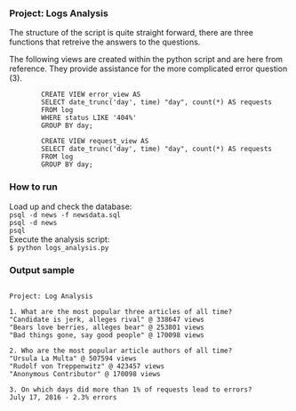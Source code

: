 ### Project: Logs Analysis

The structure of the script is quite straight forward, there are three functions that retreive the answers to the questions.  

The following views are created within the python script and are here from reference. They provide assistance for the more complicated error question (3).  
```
        CREATE VIEW error_view AS
        SELECT date_trunc('day', time) "day", count(*) AS requests
        FROM log
        WHERE status LIKE '404%'
        GROUP BY day;
```
```
        CREATE VIEW request_view AS
        SELECT date_trunc('day', time) "day", count(*) AS requests
        FROM log
        GROUP BY day;
```

### How to run

Load up and check the database:  
`psql -d news -f newsdata.sql`  
`psql -d news`  
`psql`  
Execute the analysis script:  
`$ python logs_analysis.py`

### Output sample
```

Project: Log Analysis

1. What are the most popular three articles of all time?
"Candidate is jerk, alleges rival" @ 338647 views
"Bears love berries, alleges bear" @ 253801 views
"Bad things gone, say good people" @ 170098 views

2. Who are the most popular article authors of all time?
"Ursula La Multa" @ 507594 views
"Rudolf von Treppenwitz" @ 423457 views
"Anonymous Contributor" @ 170098 views

3. On which days did more than 1% of requests lead to errors?
July 17, 2016 - 2.3% errors

```
